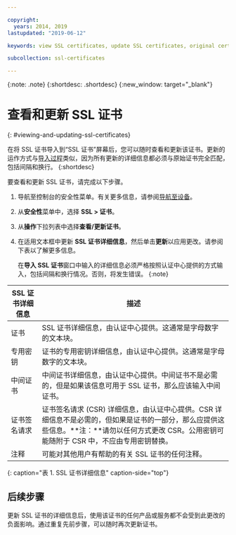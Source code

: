 ```yaml
---

copyright:
  years: 2014, 2019
lastupdated: "2019-06-12"

keywords: view SSL certificates, update SSL certificates, original certificates

subcollection: ssl-certificates

---
```


{:note: .note}
{:shortdesc: .shortdesc}
{:new_window: target="_blank"}

# 查看和更新 SSL 证书
{: #viewing-and-updating-ssl-certificates}

在将 SSL 证书导入到“SSL 证书”屏幕后，您可以随时查看和更新该证书。更新的运作方式与[导入过程](/docs/infrastructure/ssl-certificates?topic=ssl-certificates-importing-ssl-certificates#importing-ssl-certificates)类似，因为所有更新的详细信息都必须与原始证书完全匹配，包括间隔和换行。
{:shortdesc}

要查看和更新 SSL 证书，请完成以下步骤。

1. 导航至控制台的安全性菜单。有关更多信息，请参阅[导航至设备](/docs/infrastructure/ssl-certificates?topic=virtual-servers-navigating-devices)。
2. 从**安全性**菜单中，选择 **SSL > 证书**。
3. 从**操作**下拉列表中选择**查看/更新证书**。
4. 在适用文本框中更新 **SSL 证书详细信息**，然后单击**更新**以应用更改。请参阅下表以了解更多信息。

   在**导入 SSL 证书**窗口中输入的详细信息必须严格按照认证中心提供的方式输入，包括间隔和换行情况。否则，将发生错误。
   {:note}

|SSL 证书详细信息      | 描述 |
| --------------------------- | ----------- |
|证书|SSL 证书详细信息，由认证中心提供。这通常是字母数字的文本块。|
|专用密钥|证书的专用密钥详细信息，由认证中心提供。这通常是字母数字的文本块。|
|中间证书|中间证书详细信息，由认证中心提供。中间证书不是必需的，但是如果该信息可用于 SSL 证书，那么应该输入中间证书。|
|证书签名请求|证书签名请求 (CSR) 详细信息，由认证中心提供。CSR 详细信息不是必需的，但如果是证书的一部分，那么应提供这些信息。**注：**请勿以任何方式更改 CSR。公用密钥可能随附于 CSR 中，不应由专用密钥替换。|
|注释|可能对其他用户有帮助的有关 SSL 证书的任何注释。|
{: caption="表 1. SSL 证书详细信息" caption-side="top"}

## 后续步骤

更新 SSL 证书的详细信息后，使用该证书的任何产品或服务都不会受到此更改的负面影响。通过重复先前步骤，可以随时再次更新证书。
